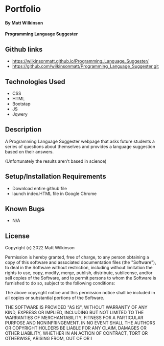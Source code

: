 # Portfolio

#### By Matt Wilkinson

#### Programming Language Suggester

## Github links
* https://wilkinsonmatt.github.io/Programming_Language_Suggester/
* https://github.com/wilkinsonmatt/Programming_Language_Suggester.git

## Technologies Used

* CSS
* HTML
* Bootstap
* JS
* Jqwery

## Description

 A Programming Language Suggester webpage that asks future students a series of questions about themselves and provides a language suggestion based on their answers. 
 
 (Unfortunately the results aren't based in science)

## Setup/Installation Requirements

* Download entire github file
* launch index.HTML file in Google Chrome

## Known Bugs

* N/A

## License

Copyright (c) 2022 Matt Wilkinson

Permission is hereby granted, free of charge, to any person obtaining a copy
of this software and associated documentation files (the "Software"), to deal
in the Software without restriction, including without limitation the rights
to use, copy, modify, merge, publish, distribute, sublicense, and/or sell
copies of the Software, and to permit persons to whom the Software is
furnished to do so, subject to the following conditions:

The above copyright notice and this permission notice shall be included in all
copies or substantial portions of the Software.

THE SOFTWARE IS PROVIDED "AS IS", WITHOUT WARRANTY OF ANY KIND, EXPRESS OR
IMPLIED, INCLUDING BUT NOT LIMITED TO THE WARRANTIES OF MERCHANTABILITY,
FITNESS FOR A PARTICULAR PURPOSE AND NONINFRINGEMENT. IN NO EVENT SHALL THE
AUTHORS OR COPYRIGHT HOLDERS BE LIABLE FOR ANY CLAIM, DAMAGES OR OTHER
LIABILITY, WHETHER IN AN ACTION OF CONTRACT, TORT OR OTHERWISE, ARISING FROM,
OUT OF OR I